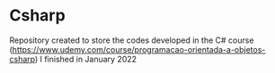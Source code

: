 # Csharp
 
 Repository created to store the codes developed in the C# course (https://www.udemy.com/course/programacao-orientada-a-objetos-csharp) I finished in January 2022
